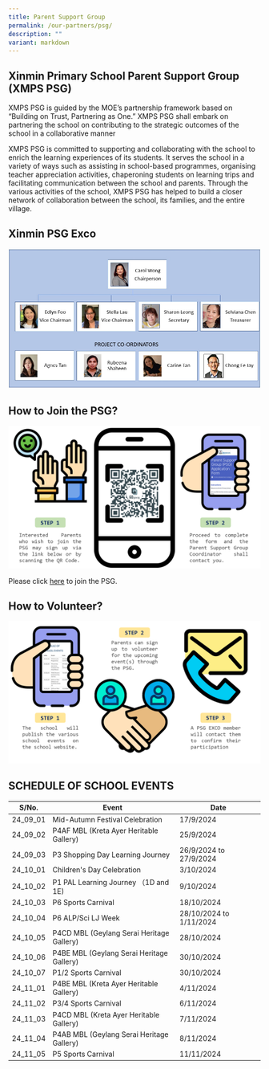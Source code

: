```yaml
---
title: Parent Support Group
permalink: /our-partners/psg/
description: ""
variant: markdown
---
```

## Xinmin Primary School Parent Support Group (XMPS PSG) 


XMPS PSG is guided by the MOE’s partnership framework based on “Building on Trust, Partnering as One.” XMPS PSG shall embark on partnering the school on contributing to the strategic outcomes of the school in a collaborative manner

XMPS PSG is committed to supporting and collaborating with the school to enrich the learning experiences of its students. It serves the school in a variety of ways such as assisting in school-based programmes, organising teacher appreciation activities, chaperoning students on learning trips and facilitating communication between the school and parents. Through the various activities of the school, XMPS PSG has helped to build a closer network of collaboration between the school, its families, and the entire village.

## Xinmin PSG Exco

![](/images/PSG_Executive_Committee.jpg)

## How to Join the PSG?

![](/images/psg_infograph_2024_updated.png)

Please click [here](https://go.gov.sg/xinminpsgapplication) to join the PSG. 

## How to Volunteer?

![](/images/psg_infograph_2024_pg_2.png)


## SCHEDULE OF SCHOOL EVENTS



| S/No. | Event | Date |
| -------- | -------- | -------- |
| 24_09_01  |   Mid-Autumn Festival Celebration   | 17/9/2024     |
| 24_09_02 |  P4AF MBL (Kreta Ayer Heritable Gallery)    |25/9/2024    |
| 24_09_03 |    P3 Shopping Day Learning Journey   | 26/9/2024 to 27/9/2024    |
| 24_10_01 |   Children's Day Celebration  | 3/10/2024  |
| 24_10_02 |   P1 PAL Learning Journey （1D and 1E)   | 9/10/2024  |
| 24_10_03 |  P6 Sports Carnival     | 18/10/2024  |
| 24_10_04 | P6 ALP/Sci LJ Week  | 28/10/2024 to 1/11/2024  |
| 24_10_05 |   P4CD MBL (Geylang Serai Heritage Gallery)  | 28/10/2024  |
| 24_10_06 |  P4BE MBL (Geylang Serai Heritage Gallery)  | 30/10/2024  |
| 24_10_07 | P1/2 Sports Carnival  | 30/10/2024  |
| 24_11_01 | P4BE MBL (Kreta Ayer Heritable Gallery)  | 4/11/2024  |
| 24_11_02 | P3/4 Sports Carnival   | 6/11/2024  |
| 24_11_03 | P4CD MBL (Kreta Ayer Heritable Gallery)   | 7/11/2024  |
| 24_11_04 | P4AB MBL (Geylang Serai Heritage Gallery) | 8/11/2024  |
| 24_11_05 | P5 Sports Carnival    | 11/11/2024  |